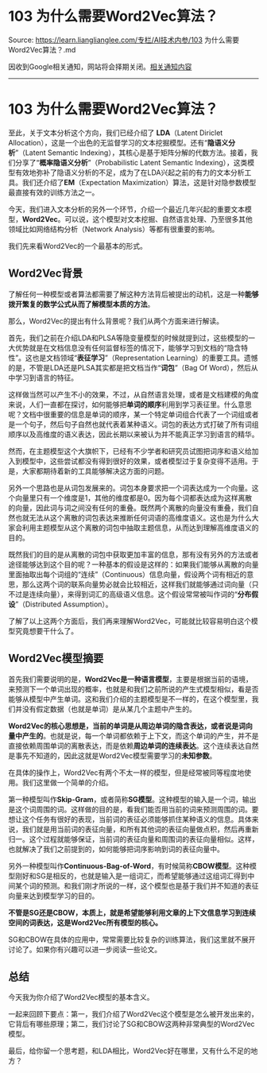 # 103 为什么需要Word2Vec算法？ 

Source: https://learn.lianglianglee.com/专栏/AI技术内参/103 为什么需要Word2Vec算法？.md

因收到Google相关通知，网站将会择期关闭。[相关通知内容](https://lumendatabase.org/notices/44265620)

---

# 103 为什么需要Word2Vec算法？

至此，关于文本分析这个方向，我们已经介绍了 **LDA**（Latent Diriclet Allocation），这是一个出色的无监督学习的文本挖掘模型。还有“**隐语义分析**”（Latent Semantic Indexing），其核心是基于矩阵分解的代数方法。接着，我们分享了“**概率隐语义分析**”（Probabilistic Latent Semantic Indexing），这类模型有效地弥补了隐语义分析的不足，成为了在LDA兴起之前的有力的文本分析工具。我们还介绍了**EM**（Expectation Maximization）算法，这是针对隐参数模型最直接有效的训练方法之一。

今天，我们进入文本分析的另外一个环节，介绍一个最近几年兴起的重要文本模型，**Word2Vec**。可以说，这个模型对文本挖掘、自然语言处理、乃至很多其他领域比如网络结构分析（Network Analysis）等都有很重要的影响。

我们先来看Word2Vec的一个最基本的形式。

## Word2Vec背景

了解任何一种模型或者算法都需要了解这种方法背后被提出的动机，这是一种**能够拨开繁复的数学公式从而了解模型本质的方法**。

那么，Word2Vec的提出有什么背景呢？我们从两个方面来进行解读。

首先，我们之前在介绍LDA和PLSA等隐变量模型的时候就提到过，这些模型的一大优势就是在文档信息没有任何监督标签的情况下，能够学习到文档的“隐含特性”。这也是文档领域“**表征学习**”（Representation Learning）的重要工具。遗憾的是，不管是LDA还是PLSA其实都是把文档当作“**词包**”（Bag Of Word），然后从中学习到语言的特征。

这样做当然可以产生不小的效果，不过，从自然语言处理，或者是文档建模的角度来说，人们一直都在探讨，如何能够把**单词的顺序**利用到学习表征里。什么意思呢？文档中很重要的信息是单词的顺序，某一个特定单词组合代表了一个词组或者是一个句子，然后句子自然也就代表着某种语义。词包的表达方式打破了所有词组顺序以及高维度的语义表达，因此长期以来被认为并不能真正学习到语言的精华。

然而，在主题模型这个大旗帜下，已经有不少学者和研究员试图把词序和语义给加入到模型中，这些尝试都没有得到很好的效果，或者模型过于复杂变得不适用。于是，大家都期待着新的工具能够解决这方面的问题。

另外一个思路也是从词包发展来的。词包本身要求把一个词表达成为一个向量。这个向量里只有一个维度是1，其他的维度都是0。因为每个词都表达成为这样离散的向量，因此词与词之间没有任何的重叠。既然两个离散的向量没有重叠，我们自然也就无法从这个离散的词包表达来推断任何词语的高维度语义。这也是为什么大家会利用主题模型从这个离散的词包中抽取主题信息，从而达到理解高维度语义的目的。

既然我们的目的是从离散的词包中获取更加丰富的信息，那有没有另外的方法或者途径能够达到这个目的呢？一种基本的假设是这样的：如果我们能够从离散的向量里面抽取出每个词组的“连续”（Continuous）信息向量，假设两个词有相近的意思，那么这两个词的联系向量势必就会比较相近，这样我们就能够通过词向量（只不过是连续向量），来得到词汇的高级语义信息。这个假设常常被叫作词的“**分布假设**”（Distributed Assumption）。

了解了以上这两个方面后，我们再来理解Word2Vec，可能就比较容易明白这个模型究竟想要干什么了。

## Word2Vec模型摘要

首先我们需要说明的是，**Word2Vec是一种语言模型**，主要是根据当前的语境，来预测下一个单词出现的概率，也就是和我们之前所说的产生式模型相似，看是否能够从模型中产生单词。这和我们介绍的主题模型是不一样的，在这个模型里，我们并没有假定数据（也就是单词）是从某几个主题中产生的。

**Word2Vec的核心思想是，当前的单词是从周边单词的隐含表达，或者说是词向量中产生的**。也就是说，每一个单词都依赖于上下文，而这个单词的产生，并不是直接依赖周围单词的离散表达，而是依赖**周边单词的连续表达**。这个连续表达自然是事先不知道的，因此这就是Word2Vec模型需要学习的**未知参数**。

在具体的操作上，Word2Vec有两个不太一样的模型，但是经常被同等程度地使用。我们这里做一个简单的介绍。

第一种模型叫作**Skip-Gram**，或者简称**SG模型**。这种模型的输入是一个词，输出是这个词周围的词。这样做的目的是，看我们能否用当前的词来预测周围的词。要想让这个任务有很好的表现，当前词的表征必须能够抓住某种语义的信息。具体来说，我们就是用当前词的表征向量，和所有其他词的表征向量做点积，然后再重新归一。这个过程就能够保证，当前词的表征向量和周围词的表征向量相似。这样，也就解决了我们之前提到的，如何能够把词序影响到词的表征向量中。

另外一种模型叫作**Continuous-Bag-of-Word**，有时候简称**CBOW模型**。这种模型刚好和SG是相反的，也就是输入是一组词汇，而希望能够通过这组词汇得到中间某个词的预测。和我们刚才所说的一样，这个模型也是基于我们并不知道的表征向量来达到模型学习的目的。

**不管是SG还是CBOW，本质上，就是希望能够利用文章的上下文信息学习到连续空间的词表达，这是Word2Vec所有模型的核心。**

SG和CBOW在具体的应用中，常常需要比较复杂的训练算法，我们这里就不展开讨论了。如果你有兴趣可以进一步阅读一些论文。

## 总结

今天我为你介绍了Word2Vec模型的基本含义。

一起来回顾下要点：第一，我们介绍了Word2Vec这个模型是怎么被开发出来的，它背后有哪些原理；第二，我们讨论了SG和CBOW这两种非常典型的Word2Vec模型。

最后，给你留一个思考题，和LDA相比，Word2Vec好在哪里，又有什么不足的地方？